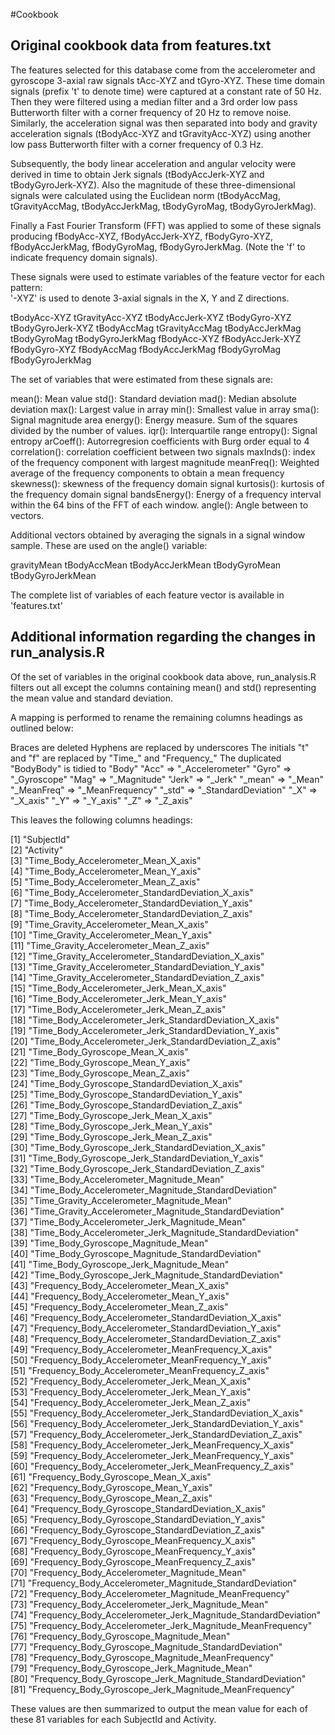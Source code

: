 #Cookbook

## Original cookbook data from features.txt

The features selected for this database come from the accelerometer and gyroscope 3-axial raw signals tAcc-XYZ and tGyro-XYZ. These time domain signals (prefix 't' to denote time) were captured at a constant rate of 50 Hz. Then they were filtered using a median filter and a 3rd order low pass Butterworth filter with a corner frequency of 20 Hz to remove noise. Similarly, the acceleration signal was then separated into body and gravity acceleration signals (tBodyAcc-XYZ and tGravityAcc-XYZ) using another low pass Butterworth filter with a corner frequency of 0.3 Hz. 

Subsequently, the body linear acceleration and angular velocity were derived in time to obtain Jerk signals (tBodyAccJerk-XYZ and tBodyGyroJerk-XYZ). Also the magnitude of these three-dimensional signals were calculated using the Euclidean norm (tBodyAccMag, tGravityAccMag, tBodyAccJerkMag, tBodyGyroMag, tBodyGyroJerkMag). 

Finally a Fast Fourier Transform (FFT) was applied to some of these signals producing fBodyAcc-XYZ, fBodyAccJerk-XYZ, fBodyGyro-XYZ, fBodyAccJerkMag, fBodyGyroMag, fBodyGyroJerkMag. (Note the 'f' to indicate frequency domain signals). 

These signals were used to estimate variables of the feature vector for each pattern:  
'-XYZ' is used to denote 3-axial signals in the X, Y and Z directions.

tBodyAcc-XYZ
tGravityAcc-XYZ
tBodyAccJerk-XYZ
tBodyGyro-XYZ
tBodyGyroJerk-XYZ
tBodyAccMag
tGravityAccMag
tBodyAccJerkMag
tBodyGyroMag
tBodyGyroJerkMag
fBodyAcc-XYZ
fBodyAccJerk-XYZ
fBodyGyro-XYZ
fBodyAccMag
fBodyAccJerkMag
fBodyGyroMag
fBodyGyroJerkMag

The set of variables that were estimated from these signals are: 

mean(): Mean value
std(): Standard deviation
mad(): Median absolute deviation 
max(): Largest value in array
min(): Smallest value in array
sma(): Signal magnitude area
energy(): Energy measure. Sum of the squares divided by the number of values. 
iqr(): Interquartile range 
entropy(): Signal entropy
arCoeff(): Autorregresion coefficients with Burg order equal to 4
correlation(): correlation coefficient between two signals
maxInds(): index of the frequency component with largest magnitude
meanFreq(): Weighted average of the frequency components to obtain a mean frequency
skewness(): skewness of the frequency domain signal 
kurtosis(): kurtosis of the frequency domain signal 
bandsEnergy(): Energy of a frequency interval within the 64 bins of the FFT of each window.
angle(): Angle between to vectors.

Additional vectors obtained by averaging the signals in a signal window sample. These are used on the angle() variable:

gravityMean
tBodyAccMean
tBodyAccJerkMean
tBodyGyroMean
tBodyGyroJerkMean

The complete list of variables of each feature vector is available in 'features.txt'

## Additional information regarding the changes in run_analysis.R

Of the set of variables in the original cookbook data above, run_analysis.R filters out all except the columns containing mean() and std() representing the mean value and standard deviation.

A mapping is performed to rename the remaining columns headings as outlined below:

Braces are deleted
Hyphens are replaced by underscores
The initials "t" and "f" are replaced by "Time_" and "Frequency_"
The duplicated "BodyBody" is tidied to "Body"
"Acc" => "_Accelerometer"
"Gyro" => "_Gyroscope"
"Mag" => "_Magnitude"
"Jerk" => "_Jerk"
"_mean" => "_Mean"
"_MeanFreq" => "_MeanFrequency"
"_std" => "_StandardDeviation"
"_X" => "_X_axis"
"_Y" => "_Y_axis"
"_Z" => "_Z_axis"

This leaves the following columns headings:

 [1] "SubjectId"                                                    
 [2] "Activity"                                                     
 [3] "Time_Body_Accelerometer_Mean_X_axis"                          
 [4] "Time_Body_Accelerometer_Mean_Y_axis"                          
 [5] "Time_Body_Accelerometer_Mean_Z_axis"                          
 [6] "Time_Body_Accelerometer_StandardDeviation_X_axis"             
 [7] "Time_Body_Accelerometer_StandardDeviation_Y_axis"             
 [8] "Time_Body_Accelerometer_StandardDeviation_Z_axis"             
 [9] "Time_Gravity_Accelerometer_Mean_X_axis"                       
[10] "Time_Gravity_Accelerometer_Mean_Y_axis"                       
[11] "Time_Gravity_Accelerometer_Mean_Z_axis"                       
[12] "Time_Gravity_Accelerometer_StandardDeviation_X_axis"          
[13] "Time_Gravity_Accelerometer_StandardDeviation_Y_axis"          
[14] "Time_Gravity_Accelerometer_StandardDeviation_Z_axis"          
[15] "Time_Body_Accelerometer_Jerk_Mean_X_axis"                     
[16] "Time_Body_Accelerometer_Jerk_Mean_Y_axis"                     
[17] "Time_Body_Accelerometer_Jerk_Mean_Z_axis"                     
[18] "Time_Body_Accelerometer_Jerk_StandardDeviation_X_axis"        
[19] "Time_Body_Accelerometer_Jerk_StandardDeviation_Y_axis"        
[20] "Time_Body_Accelerometer_Jerk_StandardDeviation_Z_axis"        
[21] "Time_Body_Gyroscope_Mean_X_axis"                              
[22] "Time_Body_Gyroscope_Mean_Y_axis"                              
[23] "Time_Body_Gyroscope_Mean_Z_axis"                              
[24] "Time_Body_Gyroscope_StandardDeviation_X_axis"                 
[25] "Time_Body_Gyroscope_StandardDeviation_Y_axis"                 
[26] "Time_Body_Gyroscope_StandardDeviation_Z_axis"                 
[27] "Time_Body_Gyroscope_Jerk_Mean_X_axis"                         
[28] "Time_Body_Gyroscope_Jerk_Mean_Y_axis"                         
[29] "Time_Body_Gyroscope_Jerk_Mean_Z_axis"                         
[30] "Time_Body_Gyroscope_Jerk_StandardDeviation_X_axis"            
[31] "Time_Body_Gyroscope_Jerk_StandardDeviation_Y_axis"            
[32] "Time_Body_Gyroscope_Jerk_StandardDeviation_Z_axis"            
[33] "Time_Body_Accelerometer_Magnitude_Mean"                       
[34] "Time_Body_Accelerometer_Magnitude_StandardDeviation"          
[35] "Time_Gravity_Accelerometer_Magnitude_Mean"                    
[36] "Time_Gravity_Accelerometer_Magnitude_StandardDeviation"       
[37] "Time_Body_Accelerometer_Jerk_Magnitude_Mean"                  
[38] "Time_Body_Accelerometer_Jerk_Magnitude_StandardDeviation"     
[39] "Time_Body_Gyroscope_Magnitude_Mean"                           
[40] "Time_Body_Gyroscope_Magnitude_StandardDeviation"              
[41] "Time_Body_Gyroscope_Jerk_Magnitude_Mean"                      
[42] "Time_Body_Gyroscope_Jerk_Magnitude_StandardDeviation"         
[43] "Frequency_Body_Accelerometer_Mean_X_axis"                     
[44] "Frequency_Body_Accelerometer_Mean_Y_axis"                     
[45] "Frequency_Body_Accelerometer_Mean_Z_axis"                     
[46] "Frequency_Body_Accelerometer_StandardDeviation_X_axis"        
[47] "Frequency_Body_Accelerometer_StandardDeviation_Y_axis"        
[48] "Frequency_Body_Accelerometer_StandardDeviation_Z_axis"        
[49] "Frequency_Body_Accelerometer_MeanFrequency_X_axis"            
[50] "Frequency_Body_Accelerometer_MeanFrequency_Y_axis"            
[51] "Frequency_Body_Accelerometer_MeanFrequency_Z_axis"            
[52] "Frequency_Body_Accelerometer_Jerk_Mean_X_axis"                
[53] "Frequency_Body_Accelerometer_Jerk_Mean_Y_axis"                
[54] "Frequency_Body_Accelerometer_Jerk_Mean_Z_axis"                
[55] "Frequency_Body_Accelerometer_Jerk_StandardDeviation_X_axis"   
[56] "Frequency_Body_Accelerometer_Jerk_StandardDeviation_Y_axis"   
[57] "Frequency_Body_Accelerometer_Jerk_StandardDeviation_Z_axis"   
[58] "Frequency_Body_Accelerometer_Jerk_MeanFrequency_X_axis"       
[59] "Frequency_Body_Accelerometer_Jerk_MeanFrequency_Y_axis"       
[60] "Frequency_Body_Accelerometer_Jerk_MeanFrequency_Z_axis"       
[61] "Frequency_Body_Gyroscope_Mean_X_axis"                         
[62] "Frequency_Body_Gyroscope_Mean_Y_axis"                         
[63] "Frequency_Body_Gyroscope_Mean_Z_axis"                         
[64] "Frequency_Body_Gyroscope_StandardDeviation_X_axis"            
[65] "Frequency_Body_Gyroscope_StandardDeviation_Y_axis"            
[66] "Frequency_Body_Gyroscope_StandardDeviation_Z_axis"            
[67] "Frequency_Body_Gyroscope_MeanFrequency_X_axis"                
[68] "Frequency_Body_Gyroscope_MeanFrequency_Y_axis"                
[69] "Frequency_Body_Gyroscope_MeanFrequency_Z_axis"                
[70] "Frequency_Body_Accelerometer_Magnitude_Mean"                  
[71] "Frequency_Body_Accelerometer_Magnitude_StandardDeviation"     
[72] "Frequency_Body_Accelerometer_Magnitude_MeanFrequency"         
[73] "Frequency_Body_Accelerometer_Jerk_Magnitude_Mean"             
[74] "Frequency_Body_Accelerometer_Jerk_Magnitude_StandardDeviation"
[75] "Frequency_Body_Accelerometer_Jerk_Magnitude_MeanFrequency"    
[76] "Frequency_Body_Gyroscope_Magnitude_Mean"                      
[77] "Frequency_Body_Gyroscope_Magnitude_StandardDeviation"         
[78] "Frequency_Body_Gyroscope_Magnitude_MeanFrequency"             
[79] "Frequency_Body_Gyroscope_Jerk_Magnitude_Mean"                 
[80] "Frequency_Body_Gyroscope_Jerk_Magnitude_StandardDeviation"    
[81] "Frequency_Body_Gyroscope_Jerk_Magnitude_MeanFrequency"

These values are then summarized to output the mean value for each of these 81 variables for each SubjectId and Activity.